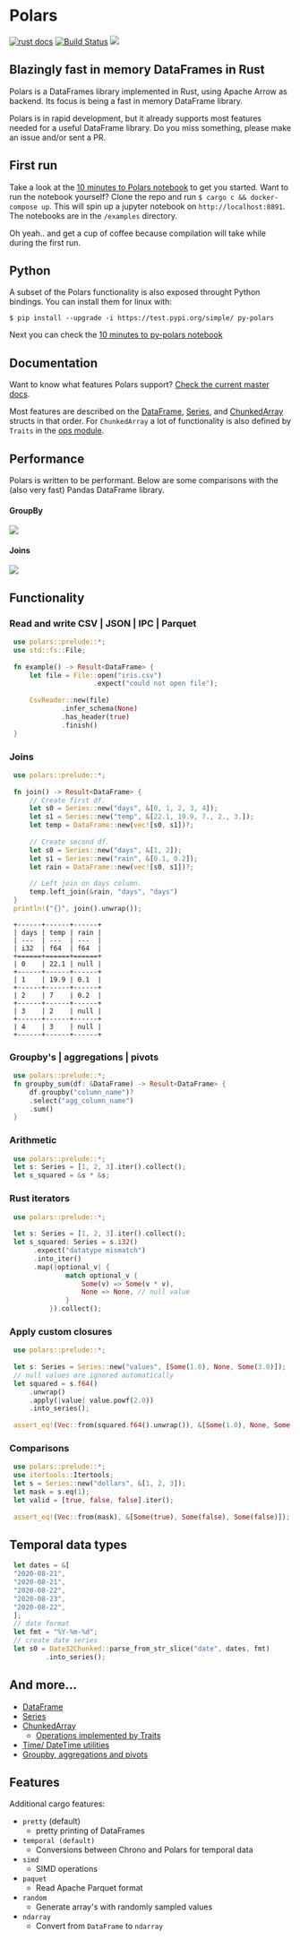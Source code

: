 # Polars
[![rust docs](https://docs.rs/polars/badge.svg)](https://docs.rs/polars/latest/polars/)
[![Build Status](https://travis-ci.com/ritchie46/polars.svg?branch=master)](https://travis-ci.com/ritchie46/polars)
[![](http://meritbadge.herokuapp.com/polars)](https://crates.io/crates/polars)

## Blazingly fast in memory DataFrames in Rust

Polars is a DataFrames library implemented in Rust, using Apache Arrow as backend. 
Its focus is being a fast in memory DataFrame library. 

Polars is in rapid development, but it already supports most features needed for a useful DataFrame library. Do you
miss something, please make an issue and/or sent a PR.

## First run
Take a look at the [10 minutes to Polars notebook](examples/10_minutes_to_polars.ipynb) to get you started.
Want to run the notebook yourself? Clone the repo and run `$ cargo c && docker-compose up`. This will spin up a jupyter
notebook on `http://localhost:8891`. The notebooks are in the `/examples` directory.
 
Oh yeah.. and get a cup of coffee because compilation will take while during the first run.

## Python
A subset of the Polars functionality is also exposed throught Python bindings. You can install them for linux with:

`$ pip install --upgrade -i https://test.pypi.org/simple/ py-polars`

Next you can check the [10 minutes to py-polars notebook](examples/10_minutes_to_pypolars.ipynb)


## Documentation
Want to know what features Polars support? [Check the current master docs](https://ritchie46.github.io/polars). 

Most features are described on the [DataFrame](https://ritchie46.github.io/polars/polars/frame/struct.DataFrame.html), 
[Series](https://ritchie46.github.io/polars/polars/series/enum.Series.html), and [ChunkedArray](https://ritchie46.github.io/polars/polars/chunked_array/struct.ChunkedArray.html)
structs in that order. For `ChunkedArray` a lot of functionality is also defined by `Traits` in the 
[ops module](https://ritchie46.github.io/polars/polars/chunked_array/ops/index.html).

## Performance
Polars is written to be performant. Below are some comparisons with the (also very fast) Pandas DataFrame library.

#### GroupBy
![](pandas_cmp/img/groupby10_.png)

#### Joins
![](pandas_cmp/img/join_80_000.png)

## Functionality

### Read and write CSV | JSON | IPC | Parquet

```rust
 use polars::prelude::*;
 use std::fs::File;
 
 fn example() -> Result<DataFrame> {
     let file = File::open("iris.csv")
                     .expect("could not open file");
 
     CsvReader::new(file)
             .infer_schema(None)
             .has_header(true)
             .finish()
 }
```

### Joins

```rust
 use polars::prelude::*;
 
 fn join() -> Result<DataFrame> {
     // Create first df.
     let s0 = Series::new("days", &[0, 1, 2, 3, 4]);
     let s1 = Series::new("temp", &[22.1, 19.9, 7., 2., 3.]);
     let temp = DataFrame::new(vec![s0, s1])?;
 
     // Create second df.
     let s0 = Series::new("days", &[1, 2]);
     let s1 = Series::new("rain", &[0.1, 0.2]);
     let rain = DataFrame::new(vec![s0, s1])?;
 
     // Left join on days column.
     temp.left_join(&rain, "days", "days")
 }
 println!("{}", join().unwrap());
```

```text
 +------+------+------+
 | days | temp | rain |
 | ---  | ---  | ---  |
 | i32  | f64  | f64  |
 +======+======+======+
 | 0    | 22.1 | null |
 +------+------+------+
 | 1    | 19.9 | 0.1  |
 +------+------+------+
 | 2    | 7    | 0.2  |
 +------+------+------+
 | 3    | 2    | null |
 +------+------+------+
 | 4    | 3    | null |
 +------+------+------+
```

### Groupby's | aggregations | pivots

```rust
 use polars::prelude::*;
 fn groupby_sum(df: &DataFrame) -> Result<DataFrame> {
     df.groupby("column_name")?
     .select("agg_column_name")
     .sum()
 }
```

### Arithmetic
```rust
 use polars::prelude::*;
 let s: Series = [1, 2, 3].iter().collect();
 let s_squared = &s * &s;
```

### Rust iterators

```rust
 use polars::prelude::*;
 
 let s: Series = [1, 2, 3].iter().collect();
 let s_squared: Series = s.i32()
      .expect("datatype mismatch")
      .into_iter()
      .map(|optional_v| {
              match optional_v {
                  Some(v) => Some(v * v),
                  None => None, // null value
              }
          }).collect();
```

### Apply custom closures
```rust
 use polars::prelude::*;
 
 let s: Series = Series::new("values", [Some(1.0), None, Some(3.0)]);
 // null values are ignored automatically
 let squared = s.f64()
     .unwrap()
     .apply(|value| value.powf(2.0))
     .into_series();
 
 assert_eq!(Vec::from(squared.f64().unwrap()), &[Some(1.0), None, Some(9.0)])
```

### Comparisons

```rust
 use polars::prelude::*;
 use itertools::Itertools;
 let s = Series::new("dollars", &[1, 2, 3]);
 let mask = s.eq(1);
 let valid = [true, false, false].iter();
 
 assert_eq!(Vec::from(mask), &[Some(true), Some(false), Some(false)]);
```

## Temporal data types

```rust
 let dates = &[
 "2020-08-21",
 "2020-08-21",
 "2020-08-22",
 "2020-08-23",
 "2020-08-22",
 ];
 // date format
 let fmt = "%Y-%m-%d";
 // create date series
 let s0 = Date32Chunked::parse_from_str_slice("date", dates, fmt)
         .into_series();
```

## And more...

* [DataFrame](https://ritchie46.github.io/polars/polars/frame/struct.DataFrame.html)
* [Series](https://ritchie46.github.io/polars/polars/series/enum.Series.html)
* [ChunkedArray](https://ritchie46.github.io/polars/polars/chunked_array/struct.ChunkedArray.html)
     - [Operations implemented by Traits](https://ritchie46.github.io/polars/polars/chunked_array/ops/index.html)
* [Time/ DateTime utilities](https://ritchie46.github.io/polars/polars/doc/time/index.html)
* [Groupby, aggregations and pivots](https://ritchie46.github.io/polars/polars/frame/group_by/struct.GroupBy.html)

## Features

Additional cargo features:

* `pretty` (default)
    - pretty printing of DataFrames
* `temporal (default)`
    - Conversions between Chrono and Polars for temporal data
* `simd`
    - SIMD operations
* `paquet`
    - Read Apache Parquet format
* `random`
    - Generate array's with randomly sampled values
* `ndarray`
    - Convert from `DataFrame` to `ndarray`
